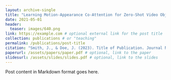 ```yaml
---
layout: archive-single
title: "Learning Motion-Appearance Co-Attention for Zero-Shot Video Object Segmentation"
date: 2021-05-01
header:
  teaser: images/640.png
link: https://example.com # optional external link for the post title
collection: publications # or "teaching"
permalink: /publications/post-title
citation: "Smith, J., & Doe, J. (2023). Title of Publication. Journal Name, 10(2), 1-10."
paperurl: /assets/papers/paper.pdf # optional, link to the paper
slidesurl: /assets/slides/slides.pdf # optional, link to the slides
---
```


Post content in Markdown format goes here.
